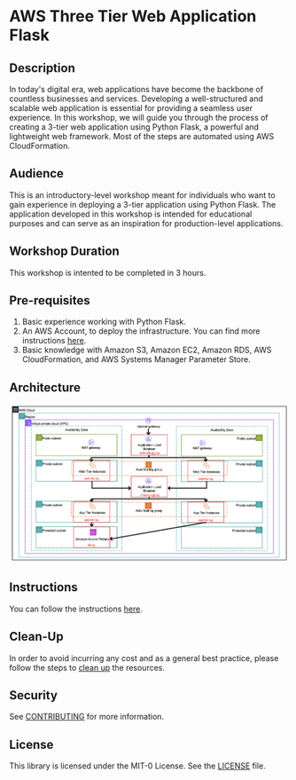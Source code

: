 # AWS Three Tier Web Application Flask

## Description
In today's digital era, web applications have become the backbone of countless businesses and services. Developing a well-structured and scalable web application is essential for providing a seamless user experience. In this workshop, we will guide you through the process of creating a 3-tier web application using Python Flask, a powerful and lightweight web framework. Most of the steps are automated using AWS CloudFormation.

## Audience
This is an introductory-level workshop meant for individuals who want to gain experience in deploying a 3-tier application using Python Flask. The application developed in this workshop is intended for educational purposes and can serve as an inspiration for production-level applications.

## Workshop Duration
This workshop is intented to be completed in 3 hours. 

## Pre-requisites

1. Basic experience working with Python Flask. 
2. An AWS Account, to deploy the infrastructure. You can find more instructions [here](https://aws.amazon.com/free/). 
3. Basic knowledge with Amazon S3, Amazon EC2, Amazon RDS, AWS CloudFormation, and AWS Systems Manager Parameter Store. 

## Architecture

![Architecture Diagram](https://github.com/aws-samples/three-tier-web-application-flask/blob/main/images/Architecture.png)

## Instructions
You can follow the instructions [here](https://catalog.us-east-1.prod.workshops.aws/workshops/ca41cbe4-6f9c-4418-a41b-59b05d60eca1/en-US).

## Clean-Up

In order to avoid incurring any cost and as a general best practice, please follow the steps to [clean up](https://catalog.us-east-1.prod.workshops.aws/workshops/ca41cbe4-6f9c-4418-a41b-59b05d60eca1/en-US/clean-up) the resources.

## Security

See [CONTRIBUTING](CONTRIBUTING.md#security-issue-notifications) for more information.

## License

This library is licensed under the MIT-0 License. See the [LICENSE](LICENSE) file.
